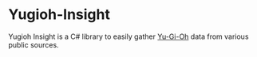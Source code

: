 # Yugioh-Insight
Yugioh Insight is a C# library to easily gather [Yu-Gi-Oh](http://www.yugioh-card.com/uk/) data from various public sources.
